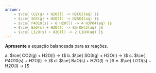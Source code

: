 ```yaml
---
answer:
    - $\ce{ CO2(g) + H2O(l) -> H2CO3(aq) }$
    - $\ce{ SO3(g) + H2O(l) -> H2SO4(aq) }$
    - $\ce{ P4O10(s) + 6 H2O(l) -> 4 H3PO4(aq) }$
    - $\ce{ BaO(s) + H2O(l) -> Ba(OH)2(aq) }$
    - $\ce{ Li2O(s) + H2O(l) -> 2 LiOH(aq) }$
---
```


**Apresente** a equação balanceada para as reações.

a. $\ce{ CO2(g) + H2O(l) -> }$
b. $\ce{ SO3(g) + H2O(l) -> }$
c. $\ce{ P4O10(s) + H2O(l) -> }$
d. $\ce{ BaO(s) + H2O(l) -> }$
e. $\ce{ Li2O(s) + H2O(l) -> }$

